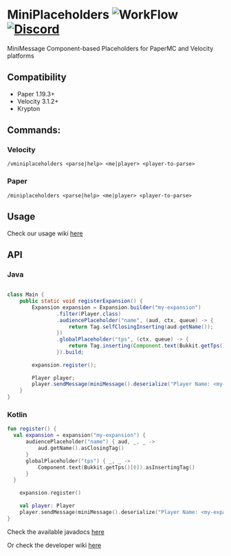 # MiniPlaceholders ![WorkFlow](https://img.shields.io/github/actions/workflow/status/MiniPlaceholders/MiniPlaceholders/build.yml?style=flat-square) [![Discord](https://img.shields.io/discord/899740810956910683?color=7289da&label=Discord)](https://discord.gg/5NMMzK5mAn)
MiniMessage Component-based Placeholders for PaperMC and Velocity platforms

## Compatibility
- Paper 1.19.3+
- Velocity 3.1.2+
- Krypton

## Commands:
### Velocity
`/vminiplaceholders <parse|help> <me|player> <player-to-parse>`
### Paper
`/miniplaceholders <parse|help> <me|player> <player-to-parse>`

## Usage

Check our usage wiki [here](https://github.com/MiniPlaceholders/MiniPlaceholders/wiki/User-Getting-Started)

## API

### Java
```java

class Main {
    public static void registerExpansion() {
        Expansion expansion = Expansion.builder("my-expansion")
                .filter(Player.class)
                .audiencePlaceholder("name", (aud, ctx, queue) -> {
                    return Tag.selfClosingInserting(aud.getName());
                })
                .globalPlaceholder("tps", (ctx, queue) -> {
                    return Tag.inserting(Component.text(Bukkit.getTps()[0]));
                }).build;
        
        expansion.register();
        
        Player player;
        player.sendMessage(miniMessage().deserialize("Player Name: <my-expansion_name>", MiniPlaceholders.getAudiencePlaceholders(player)));
    }
}

```

### Kotlin
```kotlin
fun register() {
  val expansion = expansion("my-expansion") {
      audiencePlaceholder("name") { aud, _, _ ->
          aud.getName().asClosingTag()
      }
      globalPlaceholder("tps") { _, _ ->
          Component.text(Bukkit.getTps()[0]).asInsertingTag()
      }
  }
    
    expansion.register()
    
    val player: Player
    player.sendMessage(miniMessage().deserialize("Player Name: <my-expansion_name>", MiniPlaceholders.getAudiencePlaceholders(player)))
}
```


Check the available javadocs [here](https://javadoc.jitpack.io/com/github/4drian3d/MiniPlaceholders/latest/javadoc/index.html)

Or check the developer wiki [here](https://github.com/MiniPlaceholders/MiniPlaceholders/wiki/Developer-Getting-Started)

